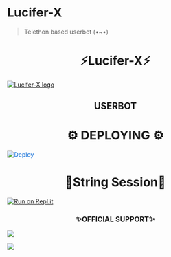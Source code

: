 # Lucifer-X
> Telethon based userbot (•~•)
<h1 align="center">⚡Lucifer-X⚡</h1>


[![Lucifer-X logo](https://telegra.ph/file/78bebb896c10ef6213066.jpg)](https://t.me/LuciferXsupport)

<h2 align="center">USERBOT</h2>


<h1 align="center">⚙️ DEPLOYING ⚙️</h1>



    


<a href="https://dashboard.heroku.com/new?button-url=https%3A%2F%2Fgithub.com%2Fkaal0408%2FLucifer-X&template=https%3A%2F%2Fgithub.com%2Fkaal0408%2FLucifer-X" rel="nofollow" style="background-color: initial; box-sizing: border-box; color: #0366d6; text-decoration-line: none;"><img alt="Deploy" data-canonical-src="https://www.herokucdn.com/deploy/button.svg" src="https://camo.githubusercontent.com/83b0e95b38892b49184e07ad572c94c8038323fb/68747470733a2f2f7777772e6865726f6b7563646e2e636f6d2f6465706c6f792f627574746f6e2e737667" style="border-style: none; box-sizing: initial; max-width: 100%;" /></a></div>
</a>


 <h1 align="center">💫String Session💫</h1>

 [![Run on Repl.it](https://repl.it/badge/github/kaal0408/darkultra&theme=midnight-purple)](https://replit.com/@theshashank/DarkUltra#main.py)



<h3 align="center"> ✨OFFICIAL SUPPORT✨</h3>

<a href="https://t.me/LuciferXUpdates"><img src="https://img.shields.io/badge/Join-Support%20Channel-red.svg?style=for-the-badge&logo=Telegram"></a>

<a href="https://t.me/LuciferXsupport"><img src="https://img.shields.io/badge/Join-Support%20Group-red.svg?style=for-the-badge&logo=Telegram"></a>







